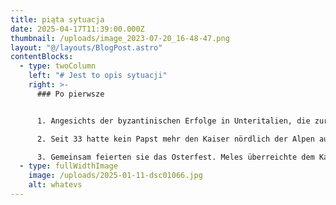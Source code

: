 ```yaml
---
title: piąta sytuacja
date: 2025-04-17T11:39:00.000Z
thumbnail: /uploads/image_2023-07-20_16-48-47.png
layout: "@/layouts/BlogPost.astro"
contentBlocks:
  - type: twoColumn
    left: "# Jest to opis sytuacji"
    right: >-
      ### Po pierwsze


      1. Angesichts der byzantinischen Erfolge in Unteritalien, die zur Restauration der byzantinischen Herrschaft bis nach Mittelitalien führten, entschloss sich Papst Benedikt VIII. im Jahr 1020 zu einem ungewöhnlichen Schritt: Er suchte den Kaiser nördlich der Alpen auf und beriet sich mit ihm in Bamberg und [Fulda](https://de.wikipedia.org/wiki/Fulda). 

      2. Seit 33 hatte kein Papst mehr den Kaiser nördlich der Alpen aufgesucht.[\[53]](https://de.wikipedia.org/wiki/Heinrich_II._(HRR)#cite_note-53) In Bamberg waren neben dem apst und einer großen Zahl von weltlichen und geistlichen Reichsfürsten auch [Meles von Bari](https://de.wikipedia.org/wiki/Meles_von_Bari), der Anführer eines apulischen Aufstandes gegen die byzantinische Herrschaft, und sein normannischer Kampfgefährte Rudolf anwesend. 

      3. Gemeinsam feierten sie das Osterfest. Meles überreichte dem Kaiser ein kostbares Geschenk, einen [Sternenmantel](https://de.wikipedia.org/wiki/Sternenmantel_Heinrichs_II.), als Symbol für den allumfassenden kaiserlichen Anspruch auf Weltherrschaft. Daraufhin verlieh Heinrich Meles die Würde eines Herzogs von Apulien, doch schon wenige Tage später, am 23. April 1020, starb Meles.
  - type: fullWidthImage
    image: /uploads/2025-01-11-dsc01066.jpg
    alt: whatevs
---
```

